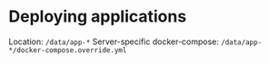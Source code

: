 # Deploying applications
Location: `/data/app-*`
Server-specific docker-compose: `/data/app-*/docker-compose.override.yml`